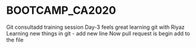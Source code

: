 # BOOTCAMP_CA2020
Git consultadd training session
Day-3 feels great learning git with Riyaz 
Learning new things in git - add new line
Now pull request is begin add to the file
